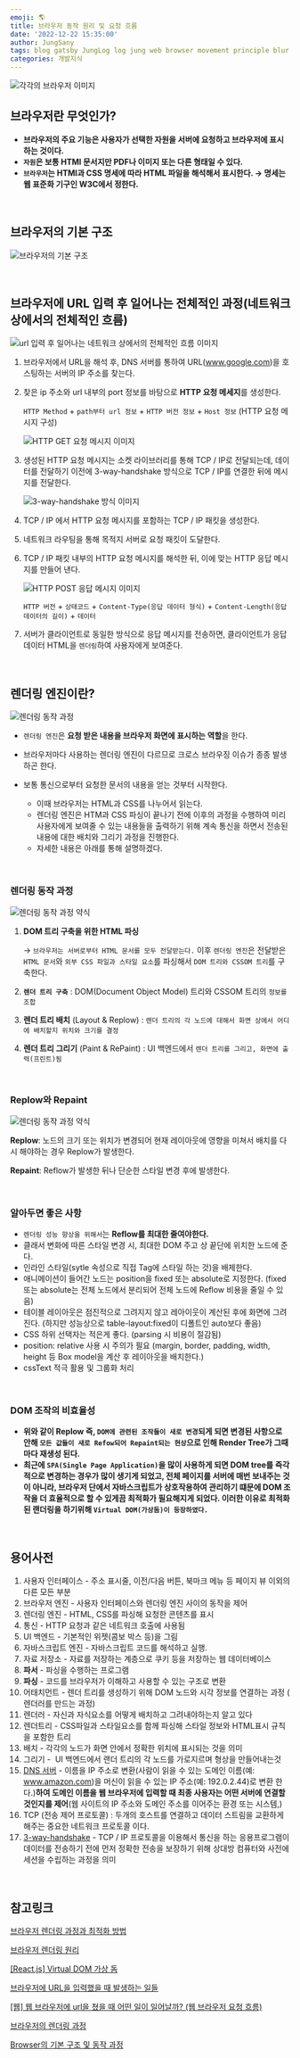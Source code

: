 ```yaml
---
emoji: 🌎
title: 브라우저 동작 원리 및 요청 흐름
date: '2022-12-22 15:35:00'
author: JungSany
tags: blog gatsby JungLog log jung web browser movement principle blur
categories: 개발지식
---
```


![각각의 브라우저 이미지](https://t1.daumcdn.net/cfile/tistory/2633363B52F0AAA917)

## 브라우저란 무엇인가?

- **브라우저의 주요 기능은 사용자가 선택한 자원을 서버에 요청하고 브라우저에 표시하는 것이다.**
- **`자원`은 보통 HTMl 문서지만 PDF나 이미지 또는 다른 형태일 수 있다.**
- **`브라우저`는 HTMl과 CSS 명세에 따라 HTML 파일을 해석해서 표시한다. → 명세는 웹 표준화 기구인 W3C에서 정한다.**

<br/>

## 브라우저의 기본 구조

![브라우저의 기본 구조](https://blog.kakaocdn.net/dn/99dKj/btqIl9g441B/2zBd7Ya63bkgHiSdM8Vm4k/img.png)

<br/>

## 브라우저에 URL 입력 후 일어나는 전체적인 과정(네트워크 상에서의 전체적인 흐름)

![url 입력 후 일어나는 네트워크 상에서의 전체적인 흐름 이미지](https://img1.daumcdn.net/thumb/R1280x0/?scode=mtistory2&fname=https%3A%2F%2Ft1.daumcdn.net%2Fcfile%2Ftistory%2F993D344D5C2347F62E)

1. 브라우저에서 URL을 해석 후, DNS 서버를 통하여 URL(www.google.com)을 호스팅하는 서버의 IP 주소를 찾는다.
2. 찾은 ip 주소와 url 내부의 port 정보를 바탕으로 **HTTP 요청 메세지**를 생성한다.

   `HTTP Method` + `path부터 url 정보` + `HTTP 버전 정보` + `Host 정보` (HTTP 요청 메시지 구성)

   ![HTTP GET 요청 메시지 이미지](https://s3.us-west-2.amazonaws.com/secure.notion-static.com/a0b0e375-1b42-4034-a525-583fb1498d73/%E1%84%89%E1%85%B3%E1%84%8F%E1%85%B3%E1%84%85%E1%85%B5%E1%86%AB%E1%84%89%E1%85%A3%E1%86%BA_2022-10-23_%E1%84%8B%E1%85%A9%E1%84%92%E1%85%AE_4.29.44.png?X-Amz-Algorithm=AWS4-HMAC-SHA256&X-Amz-Content-Sha256=UNSIGNED-PAYLOAD&X-Amz-Credential=AKIAT73L2G45EIPT3X45%2F20221222%2Fus-west-2%2Fs3%2Faws4_request&X-Amz-Date=20221222T065622Z&X-Amz-Expires=86400&X-Amz-Signature=b9e2a185ce9a482d790e9282827082109ba6ce049fa73b002a31564ea8b1e0ce&X-Amz-SignedHeaders=host&response-content-disposition=filename%3D%22%25E1%2584%2589%25E1%2585%25B3%25E1%2584%258F%25E1%2585%25B3%25E1%2584%2585%25E1%2585%25B5%25E1%2586%25AB%25E1%2584%2589%25E1%2585%25A3%25E1%2586%25BA%25202022-10-23%2520%25E1%2584%258B%25E1%2585%25A9%25E1%2584%2592%25E1%2585%25AE%25204.29.44.png%22&x-id=GetObject)

3. 생성된 HTTP 요청 메시지는 소켓 라이브러리를 통해 TCP / IP로 전달되는데, 데이터를 전달하기 이전에 3-way-handshake 방식으로 TCP / IP를 연결한 뒤에 메시지를 전달한다.

   ![3-way-handshake 방식 이미지](https://s3.us-west-2.amazonaws.com/secure.notion-static.com/4220179e-94b5-4b3f-b555-7dc1663b3e23/%E1%84%89%E1%85%B3%E1%84%8F%E1%85%B3%E1%84%85%E1%85%B5%E1%86%AB%E1%84%89%E1%85%A3%E1%86%BA_2022-10-23_%E1%84%8B%E1%85%A9%E1%84%92%E1%85%AE_4.33.11.png?X-Amz-Algorithm=AWS4-HMAC-SHA256&X-Amz-Content-Sha256=UNSIGNED-PAYLOAD&X-Amz-Credential=AKIAT73L2G45EIPT3X45%2F20221222%2Fus-west-2%2Fs3%2Faws4_request&X-Amz-Date=20221222T065640Z&X-Amz-Expires=86400&X-Amz-Signature=05704c68dd449d6599f4de43a97102785274271845afcda0b3c65f365a67f25f&X-Amz-SignedHeaders=host&response-content-disposition=filename%3D%22%25E1%2584%2589%25E1%2585%25B3%25E1%2584%258F%25E1%2585%25B3%25E1%2584%2585%25E1%2585%25B5%25E1%2586%25AB%25E1%2584%2589%25E1%2585%25A3%25E1%2586%25BA%25202022-10-23%2520%25E1%2584%258B%25E1%2585%25A9%25E1%2584%2592%25E1%2585%25AE%25204.33.11.png%22&x-id=GetObject)

4. TCP / IP 에서 HTTP 요청 메시지를 포함하는 TCP / IP 패킷을 생성한다.
5. 네트워크 라우팅을 통해 목적지 서버로 요청 패킷이 도달한다.
6. TCP / IP 패킷 내부의 HTTP 요청 메시지를 해석한 뒤, 이에 맞는 HTTP 응답 메시지를 만들어 낸다.

   ![HTTP POST 응답 메시지 이미지](https://s3.us-west-2.amazonaws.com/secure.notion-static.com/602b6b33-9c71-4d04-804a-85caffe036bc/%E1%84%89%E1%85%B3%E1%84%8F%E1%85%B3%E1%84%85%E1%85%B5%E1%86%AB%E1%84%89%E1%85%A3%E1%86%BA_2022-10-23_%E1%84%8B%E1%85%A9%E1%84%92%E1%85%AE_4.35.26.png?X-Amz-Algorithm=AWS4-HMAC-SHA256&X-Amz-Content-Sha256=UNSIGNED-PAYLOAD&X-Amz-Credential=AKIAT73L2G45EIPT3X45%2F20221222%2Fus-west-2%2Fs3%2Faws4_request&X-Amz-Date=20221222T065722Z&X-Amz-Expires=86400&X-Amz-Signature=875bd1267d4fb530b32752f4398d0ea3ed8cb26fd8fd949cdec393e0704a2a9e&X-Amz-SignedHeaders=host&response-content-disposition=filename%3D%22%25E1%2584%2589%25E1%2585%25B3%25E1%2584%258F%25E1%2585%25B3%25E1%2584%2585%25E1%2585%25B5%25E1%2586%25AB%25E1%2584%2589%25E1%2585%25A3%25E1%2586%25BA%25202022-10-23%2520%25E1%2584%258B%25E1%2585%25A9%25E1%2584%2592%25E1%2585%25AE%25204.35.26.png%22&x-id=GetObject)

   `HTTP 버전` + `상태코드` + `Content-Type(응답 데이터 형식)` + `Content-Length(응답 데이터의 길이)` + `데이터`

7. 서버가 클라이언트로 동일한 방식으로 응답 메시지를 전송하면, 클라이언트가 응답 데이터 HTML을 `렌더링`하여 사용자에게 보여준다.

<br/>

## 렌더링 엔진이란?

![렌더링 동작 과정](https://velog.velcdn.com/images/soopy368/post/485f811b-3601-4248-aff3-d773d54af9a1/image.png)

- `렌더링 엔진`은 **요청 받은 내용을 브라우저 화면에 표시하는 역할**을 한다.
- 브라우저마다 사용하는 렌더링 엔진이 다르므로 크로스 브라우징 이슈가 종종 발생하곤 한다.
- 보통 통신으로부터 요청한 문서의 내용을 얻는 것부터 시작한다.

  - 이때 브라우저는 HTML과 CSS를 나누어서 읽는다.
  - 렌더링 엔진은 HTM과 CSS 파싱이 끝나기 전에 이후의 과정을 수행하여 미리 사용자에게 보여줄 수 있는 내용들을 출력하기 위해 계속 통신을 하면서 전송된 내용에 대한 배치와 그리기 과정을 진행한다.
  - 자세한 내용은 아래를 통해 설명하겠다.

<br/>

### 렌더링 동작 과정

![렌더링 동작 과정 약식](https://img1.daumcdn.net/thumb/R1280x0/?scode=mtistory2&fname=https%3A%2F%2Fblog.kakaocdn.net%2Fdn%2FLCnaB%2FbtqIwDAOpap%2FsFlMNr2w37fPe5hd6gfEXk%2Fimg.png)

1. **DOM 트리 구축을 위한 HTML 파싱**

   → `브라우저는 서버로부터 HTML 문서를 모두 전달받는다.` 이후 `렌더링 엔진`은 전달받은 `HTML 문서`와 `외부 CSS 파일과 스타일 요소`를 파싱해서 `DOM 트리와 CSSOM 트리`를 구축한다.

2. **`렌더 트리 구축`** : DOM(Document Object Model) 트리와 CSSOM 트리의 `정보를 조합`
3. **렌더 트리 배치** (Layout & Replow) : `렌더 트리의 각 노드에 대해서 화면 상에서 어디에 배치할지 위치와 크기를 결정`
4. **렌더 트리 그리기** (Paint & RePaint) : UI 백엔드에서 `렌더 트리를 그리고, 화면에 출력(프린트)됨`

<br/>

### Replow와 Repaint

![렌더링 동작 과정 약식](https://img1.daumcdn.net/thumb/R1280x0/?scode=mtistory2&fname=https%3A%2F%2Fblog.kakaocdn.net%2Fdn%2FFzaAd%2FbtqIrukrwy2%2F6ewnSTctH6z1XI5F7L2Qy0%2Fimg.png)

**Replow**: 노드의 크기 또는 위치가 변경되어 현재 레이아웃에 영향을 미쳐서 배치를 다시 해야하는 경우 Replow가 발생한다.

**Repaint**: Reflow가 발생한 뒤나 단순한 스타일 변경 후에 발생한다.

<br/>

### 알아두면 좋은 사항

- `렌더링 성능 향상을 위해서`는 **Reflow를 최대한 줄여야한다.**
- 클래서 변화에 따른 스타일 변경 시, 최대한 DOM 주고 상 끝단에 위치한 노드에 준다.
- 인라인 스타일(sytle 속성으로 직접 Tag에 스타일 하는 것)을 배제한다.
- 애니메이션이 들어간 노드는 position을 fixed 또는 absolute로 지정한다. (fixed 또는 absolute는 전체 노드에서 분리되어 전체 노드에 Reflow 비용을 줄일 수 있음)
- 테이블 레이아웃은 점진적으로 그려지지 않고 레아이웃이 계산된 후에 화면에 그려진다. (하지만 성능상으로 table-layout:fixed이 디폴트인 auto보다 좋음)
- CSS 하위 선택자는 적은게 좋다. (parsing 시 비용이 절감됨)
- position: relative 사용 시 주의가 필요 (margin, border, padding, width, height 등 Box model을 계산 후 레이아웃을 배치한다.)
- cssText 적극 활용 및 그룹화 처리

<br/>

### DOM 조작의 비효율성

- **위와 같이 Replow 즉, `DOM에 관련된 조작들이 새로 변경`되게 되면 변경된 사항으로 안해 `모든 값들이 새로 Refow되어 Repaint되는 현상`으로 인해 Render Tree가 그때마다 재생성 된다.**
- **최근에 `SPA(Single Page Application)`을 많이 사용하게 되면 DOM tree를 즉각적으로 변경하는 경우가 많이 생기게 되었고, 전체 페이지를 서버에 매번 보내주는 것이 아니라, 브라우저 단에서 자바스크립트가 상호작용하여 관리하기 떄문에 DOM 조작을 더 효율적으로 할 수 있게끔 최적화가 필요해지게 되었다. 이러한 이유로 최적화된 랜더링을 하기위해 `Virtual DOM(가상돔)이 등장하였다.`**

<br/>

## 용어사전

1. 사용자 인터페이스 - 주소 표시줄, 이전/다음 버튼, 북마크 메뉴 등 페이지 뷰 이외의 다른 모든 부분
2. 브라우저 엔진 - 사용자 인터페이스와 렌더링 엔진 사이의 동작을 제어
3. 렌더링 엔진 - HTML, CSS를 파싱해 요청한 콘텐츠를 표시
4. 통신 - HTTP 요청과 같은 네트워크 호출에 사용됨
5. UI 백엔드 - 기본적인 위젯(콤보 박스 등)을 그림
6. 자바스크립트 엔진 - 자바스크립트 코드를 해석하고 실행.
7. 자료 저장소 - 자료를 저장하는 계층으로 쿠키 등을 저장하는 웹 데이터베이스
8. **파서** - 파싱을 수행하는 프로그램
9. **파싱** - 코드를 브라우저가 이해하고 사용할 수 있는 구조로 변환
10. 어태치먼트 - 렌더 트리를 생성하기 위해 DOM 노드와 시각 정보를 연결하는 과정 ( 렌더러를 만드는 과정)
11. 렌더러 - 자신과 자식요소를 어떻게 배치하고 그려내야하는지 알고 있다
12. 렌더트리 - CSS파일과 스타일요소를 함께 파싱해 스타일 정보와 HTML표시 규칙을 포함한 트리
13. 배치 - 각각의 노드가 화면 안에서 정확한 위치에 표시되는 것을 의미
14. 그리기 -  UI 백엔드에서 랜더 트리의 각 노드를 가로지르며 형상을 만들어내는것
15. [DNS 서버](https://aws.amazon.com/ko/route53/what-is-dns/) - 이름을 IP 주소로 변환(사람이 읽을 수 있는 도메인 이름(예: www.amazon.com)을 머신이 읽을 수 있는 IP 주소(예: 192.0.2.44)로 변환 한다.)**하여 도메인 이름을 웹 브라우저에 입력할 때 최종 사용자는 어떤 서버에 연결할 것인지를 제어**(웹 사이트의 IP 주소와 도메인 주소를 이어주는 환경 또는 시스템,)
16. TCP (전송 제어 프로토콜) : 두개의 호스트를 연결하고 데이터 스트림을 교환하게 해주는 중요한 네트워크 프로토콜 이다.
17. [3-way-handshake](https://mindnet.tistory.com/entry/%EB%84%A4%ED%8A%B8%EC%9B%8C%ED%81%AC-%EC%89%BD%EA%B2%8C-%EC%9D%B4%ED%95%B4%ED%95%98%EA%B8%B0-22%ED%8E%B8-TCP-3-WayHandshake-4-WayHandshake) - TCP / IP 프로토콜을 이용해서 통신을 하는 응용프로그램이 데이터를 전송하기 전에 먼저 정확한 전송을 보장하기 위해 상대방 컴퓨터와 사전에 세션을 수립하는 과정을 의미

<br/>

## 참고링크

[브라우저 렌더링 과정과 최적화 방법](https://velog.io/@wiostz98kr/%EB%B8%8C%EB%9D%BC%EC%9A%B0%EC%A0%80-%EB%A0%8C%EB%8D%94%EB%A7%81-%EA%B3%BC%EC%A0%95%EA%B3%BC-%EC%B5%9C%EC%A0%81%ED%99%94-%EB%B0%A9%EB%B2%95)

[브라우저 렌더링 원리](https://velog.io/@soopy368/%EB%B8%8C%EB%9D%BC%EC%9A%B0%EC%A0%80-%EB%A0%8C%EB%8D%94%EB%A7%81-%EC%9B%90%EB%A6%AC)

[[React.js] Virtual DOM 가상 돔](https://velog.io/@minbr0ther/React.js-Virtual-DOM-%EA%B0%80%EC%83%81-%EB%8F%94)

[브라우저에 URL을 입력했을 때 발생하는 일들](https://deveric.tistory.com/97)

[[웹] 웹 브라우저에 url을 쳤을 때 어떤 일이 일어날까? (웹 브라우저 요청 흐름)](https://velog.io/@sewonkim/%EC%9B%B9-%EC%9B%B9-%EB%B8%8C%EB%9D%BC%EC%9A%B0%EC%A0%80%EC%97%90-url%EC%9D%84-%EC%B3%A4%EC%9D%84-%EB%95%8C-%EC%96%B4%EB%96%A4-%EC%9D%BC%EC%9D%B4-%EC%9D%BC%EC%96%B4%EB%82%A0%EA%B9%8C-%EC%9B%B9-%EB%B8%8C%EB%9D%BC%EC%9A%B0%EC%A0%80-%EC%9A%94%EC%B2%AD-%ED%9D%90%EB%A6%84)

[브라우저의 렌더링 과정](https://velog.io/@younoah/browser-rendering-path#%EB%A0%8C%EB%8D%94%EB%A7%81-%EC%84%B1%EB%8A%A5-%EA%B0%9C%EC%84%A0%ED%95%98%EA%B8%B0)

[Browser의 기본 구조 및 동작 과정](https://minemanemo.tistory.com/121)

<br/>

```toc

```
